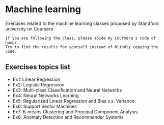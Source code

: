# Machine learning

Exercises related to the machine learning classes proposed by Standford university on Coursera

```
If you are following the class, please abide by Coursera's code of honor. 
Try to find the results for yourself instead of blindly copying the code.
```

## Exercises topics list

* Ex1: Linear Regression
* Ex2: Logistic Regression
* Ex3: Multi-class Classification and Neural Networks
* Ex4: Neural Networks Learning
* Ex5: Regularized Linear Regression and Bias v.s. Variance
* Ex6: Support Vector Machines
* Ex7: K-means Clustering and Principal Component Analysis
* Ex8: Anomaly Detection and Recommender Systems